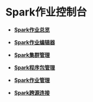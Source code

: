 # Spark作业控制台<a name="dli_01_0379"></a>

-   **[Spark作业总览](Spark作业总览.md)**  

-   **[Spark作业编辑器](Spark作业编辑器.md)**  

-   **[Spark集群管理](Spark集群管理.md)**  

-   **[Spark程序包管理](Spark程序包管理.md)**  

-   **[Spark作业管理](Spark作业管理.md)**  

-   **[Spark跨源连接](Spark跨源连接.md)**  


